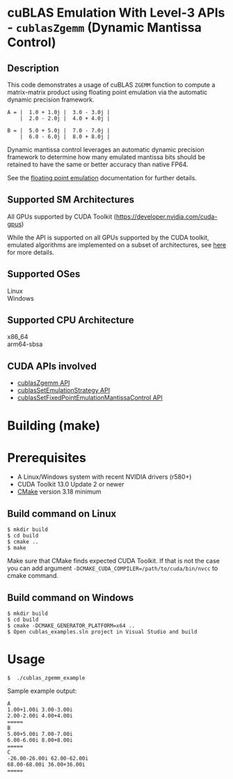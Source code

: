 # cuBLAS Emulation With Level-3 APIs - `cublasZgemm` (Dynamic Mantissa Control)

## Description

This code demonstrates a usage of cuBLAS `ZGEMM` function to compute a matrix-matrix product using floating point emulation via the automatic dynamic precision framework.

```
A = |  1.0 + 1.0j |  3.0 - 3.0j |
    |  2.0 - 2.0j |  4.0 + 4.0j |

B = |  5.0 + 5.0j |  7.0 - 7.0j |
    |  6.0 - 6.0j |  8.0 + 8.0j |
```

Dynamic mantissa control leverages an automatic dynamic precision framework to determine how many emulated mantissa bits should be retained to have the same or better accuracy than native FP64.

See the [floating point emulation](https://docs.nvidia.com/cuda/cublas/index.html#floating-point-emulation) documentation for further details.

## Supported SM Architectures

All GPUs supported by CUDA Toolkit (https://developer.nvidia.com/cuda-gpus)

While the API is supported on all GPUs supported by the CUDA toolkit, emulated algorithms are implemented on a subset of architectures, see [here](https://docs.nvidia.com/cuda/cublas/#floating-point-emulation-support-overview) for more details.

## Supported OSes

Linux  
Windows

## Supported CPU Architecture

x86_64  
arm64-sbsa

## CUDA APIs involved
- [cublasZgemm API](https://docs.nvidia.com/cuda/cublas/index.html#cublaszgemm)
- [cublasSetEmulationStrategy API](https://docs.nvidia.com/cuda/cublas/index.html#cublassetemulationstrategy)
- [cublasSetFixedPointEmulationMantissaControl API](https://docs.nvidia.com/cuda/cublas/index.html#cublassetfixedpointemulationmantissacontrol)

# Building (make)

# Prerequisites
- A Linux/Windows system with recent NVIDIA drivers (r580+)
- CUDA Toolkit 13.0 Update 2 or newer
- [CMake](https://cmake.org/download) version 3.18 minimum

## Build command on Linux
```
$ mkdir build
$ cd build
$ cmake ..
$ make
```
Make sure that CMake finds expected CUDA Toolkit. If that is not the case you can add argument `-DCMAKE_CUDA_COMPILER=/path/to/cuda/bin/nvcc` to cmake command.

## Build command on Windows
```
$ mkdir build
$ cd build
$ cmake -DCMAKE_GENERATOR_PLATFORM=x64 ..
$ Open cublas_examples.sln project in Visual Studio and build
```

# Usage
```
$  ./cublas_zgemm_example
```

Sample example output:

```
A
1.00+1.00i 3.00-3.00i
2.00-2.00i 4.00+4.00i
=====
B
5.00+5.00i 7.00-7.00i
6.00-6.00i 8.00+8.00i
=====
C
-26.00-26.00i 62.00-62.00i
68.00-68.00i 36.00+36.00i
=====
```
